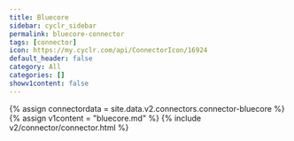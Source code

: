 ```yaml
---
title: Bluecore
sidebar: cyclr_sidebar
permalink: bluecore-connector
tags: [connector]
icon: https://my.cyclr.com/api/ConnectorIcon/16924
default_header: false
category: All
categories: []
showv1content: false
---
```

{% assign connectordata = site.data.v2.connectors.connector-bluecore %}
{% assign v1content = "bluecore.md" %}
{% include v2/connector/connector.html %}	